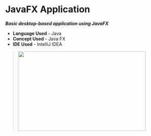 # JavaFX Application
***Basic desktop-based application using JavaFX***

* **Language Used** - Java
* **Concept Used** - Java FX
* **IDE Used** - IntelliJ IDEA

> <img src = "https://user-images.githubusercontent.com/61617780/143667244-7c2dd409-248f-4a50-bed4-cd61fd333f2b.png" width="400" height="250">
